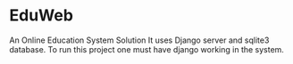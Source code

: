 # EduWeb
An Online Education System Solution
It uses Django server and sqlite3 database.
To run this project one must have django working in the system.
